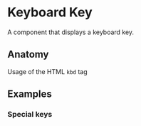 # Keyboard Key

A component that displays a keyboard key.

<ComponentPreview name="keyboard-key/examples/main" />

## Anatomy

Usage of the HTML `kbd` tag

<!-- @include: ./keyboard-key-meta.md -->

## Examples

### Special keys
<ComponentPreview name="keyboard-key/examples/special-keys" />
